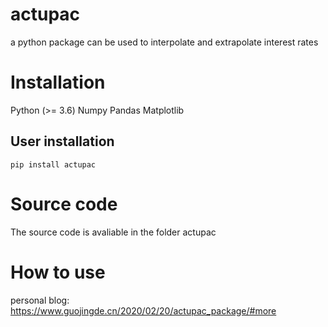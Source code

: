 # actupac
a python package can be used to interpolate and extrapolate interest rates
# Installation
Python  (>= 3.6)
Numpy
Pandas
Matplotlib

## User installation
```
pip install actupac
```

# Source code
The source code is avaliable in the folder actupac

# How to use 
personal blog:
https://www.guojingde.cn/2020/02/20/actupac_package/#more
